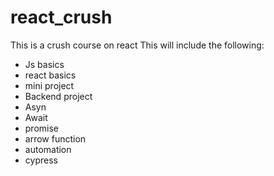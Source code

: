 # react_crush
This is a crush course on react
This will include the following:
- Js basics
- react basics
- mini project
- Backend project
- Asyn
- Await 
- promise 
- arrow function
- automation
- cypress
